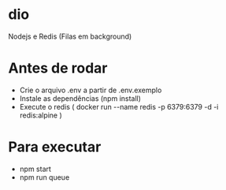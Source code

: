 # dio
Nodejs e Redis (Filas em background)

# Antes de rodar
* Crie o arquivo .env a partir de .env.exemplo
* Instale as dependências (npm install)
* Execute o redis ( docker run --name redis -p 6379:6379 -d -i redis:alpine )

# Para executar
* npm start 
* npm run queue
